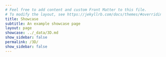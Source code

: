 ```yaml
---
# Feel free to add content and custom Front Matter to this file.
# To modify the layout, see https://jekyllrb.com/docs/themes/#overriding-theme-defaults
title: Showcase
subtitle: An example showcase page
layout: page
showcase: ../_data/3D.md
show_sidebar: false
permalink: /3D/
show_sidebar: false
---
```


